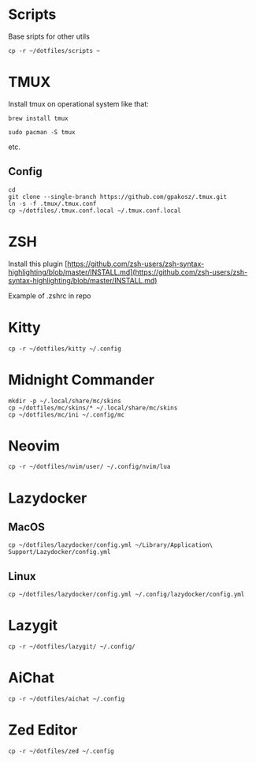 # Scripts

Base sripts for other utils

```shell
cp -r ~/dotfiles/scripts ~
```

# TMUX

Install tmux on operational system like that:

```shell
brew install tmux
```

```shell
sudo pacman -S tmux

```

etc.

## Config

```
cd
git clone --single-branch https://github.com/gpakosz/.tmux.git
ln -s -f .tmux/.tmux.conf
cp ~/dotfiles/.tmux.conf.local ~/.tmux.conf.local
```

# ZSH

Install this plugin [https://github.com/zsh-users/zsh-syntax-highlighting/blob/master/INSTALL.md](https://github.com/zsh-users/zsh-syntax-highlighting/blob/master/INSTALL.md)

Example of .zshrc in repo

# Kitty

```shell
cp -r ~/dotfiles/kitty ~/.config
```

# Midnight Commander

```shell
mkdir -p ~/.local/share/mc/skins
cp ~/dotfiles/mc/skins/* ~/.local/share/mc/skins
cp ~/dotfiles/mc/ini ~/.config/mc
```

# Neovim

```shell
cp -r ~/dotfiles/nvim/user/ ~/.config/nvim/lua
```

# Lazydocker

## MacOS

```shell
cp ~/dotfiles/lazydocker/config.yml ~/Library/Application\ Support/Lazydocker/config.yml
```

## Linux

```shell
cp ~/dotfiles/lazydocker/config.yml ~/.config/lazydocker/config.yml
```

# Lazygit

```shell
cp -r ~/dotfiles/lazygit/ ~/.config/
```

# AiChat

```shell
cp -r ~/dotfiles/aichat ~/.config
```

# Zed Editor

```shell
cp -r ~/dotfiles/zed ~/.config
```
